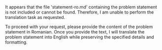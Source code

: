 It appears that the file 'statement-ro.md' containing the problem statement is not included or cannot be found. Therefore, I am unable to perform the translation task as requested.

To proceed with your request, please provide the content of the problem statement in Romanian. Once you provide the text, I will translate the problem statement into English while preserving the specified details and formatting.